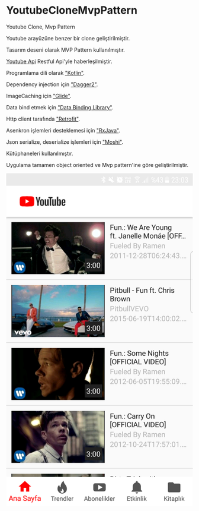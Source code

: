 # YoutubeCloneMvpPattern
Youtube Clone, Mvp Pattern

Youtube arayüzüne benzer bir clone geliştirilmiştir.

Tasarım deseni olarak MVP Pattern kullanılmıştır.

[Youtube Api](https://developers.google.com/youtube/) Restful Api'yle haberleşilmiştir.

Programlama dili olarak ["Kotlin"](https://kotlinlang.org/).

Dependency injection için ["Dagger2"](https://github.com/google/dagger).

ImageCaching için ["Glide"](https://github.com/bumptech/glide).

Data bind etmek için ["Data Binding Library"](https://developer.android.com/topic/libraries/data-binding/index.html).

Http client tarafında ["Retrofit"](https://github.com/square/retrofit).

Asenkron işlemleri desteklemesi için ["RxJava"](https://github.com/ReactiveX/RxJava).

Json serialize, deserialize işlemleri için ["Moshi"](https://github.com/square/moshi).

Kütüphaneleri kullanılmıştır.

Uygulama tamamen object oriented ve Mvp pattern'ine göre geliştirilmiştir.


![alt text](https://github.com/MustafaFidan1991/YoutubeCloneMvpPattern/blob/master/Screenshot_20180506-230353.png)

